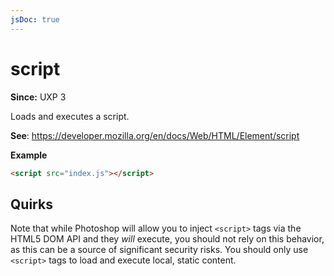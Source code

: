 ```yaml
---
jsDoc: true
---
```

# script

**Since:** UXP 3

Loads and executes a script.

**See**: https://developer.mozilla.org/en/docs/Web/HTML/Element/script

**Example**

```html
<script src="index.js"></script>    
```

## Quirks

Note that while Photoshop will allow you to inject `<script>` tags via the HTML5 DOM API and they _will_ execute, you should not rely on this behavior, as this can be a source of significant security risks. You should only use `<script>` tags to load and execute local, static content.
